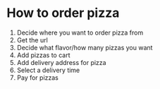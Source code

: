 # How to order pizza

1. Decide where you want to order pizza from
2. Get the url
3. Decide what flavor/how many pizzas you want
4. Add pizzas to cart
5. Add delivery address for pizza
6. Select a delivery time
7. Pay for pizzas